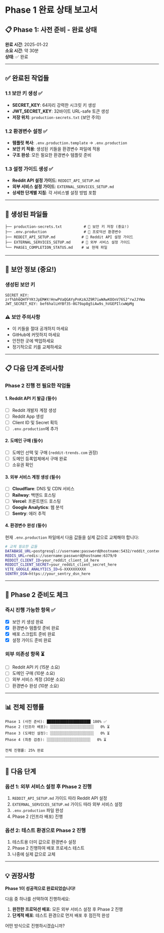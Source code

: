# Phase 1 완료 상태 보고서

## 📋 Phase 1: 사전 준비 - 완료 상태

**완료 시간**: 2025-01-22  
**소요 시간**: 약 30분  
**상태**: ✅ 완료

---

## ✅ 완료된 작업들

### 1.1 보안 키 생성 ✅
- **SECRET_KEY**: 64자리 강력한 시크릿 키 생성
- **JWT_SECRET_KEY**: 32바이트 URL-safe 토큰 생성
- **저장 위치**: `production-secrets.txt` (보안 주의)

### 1.2 환경변수 설정 ✅
- **템플릿 복사**: `.env.production.template` → `.env.production`
- **보안 키 적용**: 생성된 키들을 환경변수 파일에 적용
- **구조 완성**: 모든 필요한 환경변수 템플릿 준비

### 1.3 설정 가이드 생성 ✅
- **Reddit API 설정 가이드**: `REDDIT_API_SETUP.md`
- **외부 서비스 설정 가이드**: `EXTERNAL_SERVICES_SETUP.md`
- **상세한 단계별 지침**: 각 서비스별 설정 방법 포함

---

## 📁 생성된 파일들

```
├── production-secrets.txt          # 🔐 보안 키 저장 (중요!)
├── .env.production                 # 🔧 프로덕션 환경변수
├── REDDIT_API_SETUP.md            # 📖 Reddit API 설정 가이드
├── EXTERNAL_SERVICES_SETUP.md     # 📖 외부 서비스 설정 가이드
└── PHASE1_COMPLETION_STATUS.md    # 📊 현재 파일
```

---

## 🔐 보안 정보 (중요!)

### 생성된 보안 키
```
SECRET_KEY: zrf%bh6QHfFYKtJpEM#X!HnwPVaQGAYyPnKzAJZ9R7iwWAwKOOnV76SJ^rwJJYWa
JWT_SECRET_KEY: bef6halLHYBf35-0G79ap8g5iAw9s_hVGEPIlcwWpMg
```

### ⚠️ 보안 주의사항
- 이 키들을 절대 공개하지 마세요
- GitHub에 커밋하지 마세요
- 안전한 곳에 백업하세요
- 정기적으로 키를 교체하세요

---

## 📋 다음 단계 준비사항

### Phase 2 진행 전 필요한 작업들

#### 1. Reddit API 키 발급 (필수)
- [ ] Reddit 개발자 계정 생성
- [ ] Reddit App 생성
- [ ] Client ID 및 Secret 획득
- [ ] `.env.production`에 추가

#### 2. 도메인 구매 (필수)
- [ ] 도메인 선택 및 구매 (`reddit-trends.com` 권장)
- [ ] 도메인 등록업체에서 구매 완료
- [ ] 소유권 확인

#### 3. 외부 서비스 계정 생성 (필수)
- [ ] **Cloudflare**: DNS 및 CDN 서비스
- [ ] **Railway**: 백엔드 호스팅
- [ ] **Vercel**: 프론트엔드 호스팅
- [ ] **Google Analytics**: 웹 분석
- [ ] **Sentry**: 에러 추적

#### 4. 환경변수 완성 (필수)
현재 `.env.production` 파일에서 다음 값들을 실제 값으로 교체해야 합니다:

```bash
# 교체 필요한 값들
DATABASE_URL=postgresql://username:password@hostname:5432/reddit_content_platform
REDIS_URL=redis://username:password@hostname:6379/0
REDDIT_CLIENT_ID=your_reddit_client_id_here
REDDIT_CLIENT_SECRET=your_reddit_client_secret_here
VITE_GOOGLE_ANALYTICS_ID=G-XXXXXXXXXX
SENTRY_DSN=https://your_sentry_dsn_here
```

---

## 🎯 Phase 2 준비도 체크

### 즉시 진행 가능한 항목 ✅
- [x] 보안 키 생성 완료
- [x] 환경변수 템플릿 준비 완료
- [x] 배포 스크립트 준비 완료
- [x] 설정 가이드 준비 완료

### 외부 의존성 항목 ⏳
- [ ] Reddit API 키 (15분 소요)
- [ ] 도메인 구매 (10분 소요)
- [ ] 외부 서비스 계정 (30분 소요)
- [ ] 환경변수 완성 (10분 소요)

---

## 📊 전체 진행률

```
Phase 1 (사전 준비): ████████████████████ 100% ✅
Phase 2 (인프라 배포): ░░░░░░░░░░░░░░░░░░░░   0% ⏳
Phase 3 (도메인 설정): ░░░░░░░░░░░░░░░░░░░░   0% ⏳
Phase 4 (최종 검증): ░░░░░░░░░░░░░░░░░░░░   0% ⏳

전체 진행률: 25% 완료
```

---

## 🚀 다음 단계

### 옵션 1: 외부 서비스 설정 후 Phase 2 진행
1. `REDDIT_API_SETUP.md` 가이드 따라 Reddit API 설정
2. `EXTERNAL_SERVICES_SETUP.md` 가이드 따라 외부 서비스 설정
3. `.env.production` 파일 완성
4. Phase 2 (인프라 배포) 진행

### 옵션 2: 테스트 환경으로 Phase 2 진행
1. 테스트용 더미 값으로 환경변수 설정
2. Phase 2 진행하여 배포 프로세스 테스트
3. 나중에 실제 값으로 교체

---

## 💡 권장사항

**Phase 1이 성공적으로 완료되었습니다!** 

다음 중 하나를 선택하여 진행하세요:

1. **완전한 프로덕션 배포**: 모든 외부 서비스 설정 후 Phase 2 진행
2. **단계적 배포**: 테스트 환경으로 먼저 배포 후 점진적 완성

어떤 방식으로 진행하시겠습니까?